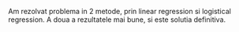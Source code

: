 Am rezolvat problema in 2 metode, prin linear regression si logistical regression.
A doua a rezultatele mai bune, si este solutia definitiva.
